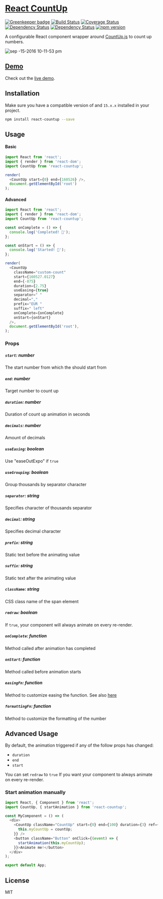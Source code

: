 # [React CountUp](https://glennreyes.github.io/react-countup)

[![Greenkeeper badge](https://badges.greenkeeper.io/glennreyes/react-countup.svg)](https://greenkeeper.io/)
[![Build Status](https://travis-ci.org/glennreyes/react-countup.svg?branch=master)](https://travis-ci.org/glennreyes/react-countup)
[![Coverage Status](https://coveralls.io/repos/github/glennreyes/react-countup/badge.svg?branch=master)](https://coveralls.io/github/glennreyes/react-countup?branch=master)
[![Dependency Status](https://david-dm.org/glennreyes/react-countup.svg)](https://david-dm.org/glennreyes/react-countup)
[![Dependency Status](https://david-dm.org/glennreyes/react-countup/dev-status.svg)](https://david-dm.org/glennreyes/react-countup#info=devDependencies)
[![npm version](https://badge.fury.io/js/react-countup.svg)](https://badge.fury.io/js/react-countup)


A configurable React component wrapper around [CountUp.js](https://inorganik.github.io/countUp.js/) to count up numbers.

![sep -15-2016 10-11-53 pm](https://cloud.githubusercontent.com/assets/5080854/18565869/d23db0e0-7b91-11e6-9ee2-71be5875ca48.gif)

## [Demo](https://glennreyes.github.io/react-countup)
Check out the [live demo](https://glennreyes.github.io/react-countup).


## Installation
Make sure you have a compatible version of and `15.x.x` installed in your project.
```bash
npm install react-countup --save
```

## Usage
#### Basic
```js
import React from 'react';
import { render } from 'react-dom';
import CountUp from 'react-countup';

render(
  <CountUp start={0} end={160526} />,
  document.getElementById('root')
);
```
#### Advanced
```js
import React from 'react';
import { render } from 'react-dom';
import CountUp from 'react-countup';

const onComplete = () => {
  console.log('Completed! 👏');
};

const onStart = () => {
  console.log('Started! 💨');
};

render(
  <CountUp
    className="custom-count"
    start={160527.0127}
    end={-875}
    duration={2.75}
    useEasing={true}
    separator=" "
    decimal=","
    prefix="EUR "
    suffix=" left"
    onComplete={onComplete}
    onStart={onStart}
  />,
  document.getElementById('root'),
);
```

### Props


##### `start`: number
The start number from which the should start from

##### `end`: number
Target number to count up

##### `duration`: number
Duration of count up animation in seconds

##### `decimals`: number
Amount of decimals

##### `useEasing`: boolean
Use "easeOutExpo" if `true`

##### `useGrouping`: boolean
Group thousands by separator character

##### `separator`: string
Specifies character of thousands separator

##### `decimal`: string
Specifies decimal character

##### `prefix`: string
Static text before the animating value

##### `suffix`: string
Static text after the animating value

##### `className`: string
CSS class name of the span element

##### `redraw`: boolean
If `true`, your component will always animate on every re-render.

##### `onComplete`: function
Method called after animation has completed

##### `onStart`: function
Method called before animation starts

##### `easingFn`: function
Method to customize easing the function. See also [here](https://github.com/inorganik/countUp.js#custom-easing)

##### `formattingFn`: function
Method to customize the formatting of the number

## Advanced Usage
By default, the animation triggered if any of the follow props has changed:
- `duration`
- `end`
- `start`

You can set `redraw` to `true` If you want your component to always animate on every re-render.

### Start animation manually

```js
import React, { Component } from 'react';
import CountUp, { startAnimation } from 'react-countup';

const MyComponent = () => (
  <div>
    <CountUp className="CountUp" start={0} end={100} duration={3} ref={(countUp) => {
      this.myCountUp = countUp;
    }} />
    <button className="Button" onClick={(event) => {
      startAnimation(this.myCountUp);
    }}>Animate me!</button>
  </div>
);

export default App;
```

## License
MIT
